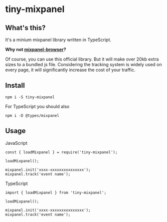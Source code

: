 # tiny-mixpanel

## What's this?

It's a minium mixpanel library written in TypeScript.

**Why not [mixpanel-browser](https://www.npmjs.com/package/mixpanel-browser)?**

Of course, you can use this official library. But it will make over 20kb extra sizes to a bundled js file. Considering the tracking system is widely used on every page, it will significantly increase the cost of your traffic.

## Install

```
npm i -S tiny-mixpanel
```

For TypeScript you should also

```
npm i -D @types/mixpanel
```

## Usage

JavaScript

```
const { loadMixpanel } = require('tiny-mixpanel');

loadMixpanel();

mixpanel.init('xxxx-xxxxxxxxxxxxxxx');
mixpanel.track('event name');
```

TypeScript

```
import { loadMixpanel } from 'tiny-mixpanel';

loadMixpanel();

mixpanel.init('xxxx-xxxxxxxxxxxxxxx');
mixpanel.track('event name');
```
